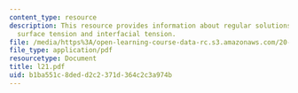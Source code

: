 ```yaml
---
content_type: resource
description: This resource provides information about regular solutions, vapour pressure,
  surface tension and interfacial tension.
file: /media/https%3A/open-learning-course-data-rc.s3.amazonaws.com/20-110j-thermodynamics-of-biomolecular-systems-fall-2005/b1ba551c8dedd2c2371d364c2c3a974b_l21.pdf
file_type: application/pdf
resourcetype: Document
title: l21.pdf
uid: b1ba551c-8ded-d2c2-371d-364c2c3a974b
---
```

